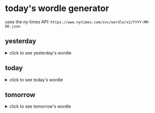 # today's wordle generator

uses the ny times API: `https://www.nytimes.com/svc/wordle/v2/YYYY-MM-DD.json`

## yesterday

<details>
    <summary>click to see yesterday's wordle</summary>

    sixth

</details>

## today

<details>
    <summary>click to see today's wordle</summary>

    snoop

</details>

## tomorrow

<details>
    <summary>click to see tomorrow's wordle</summary>

    blaze

</details>
